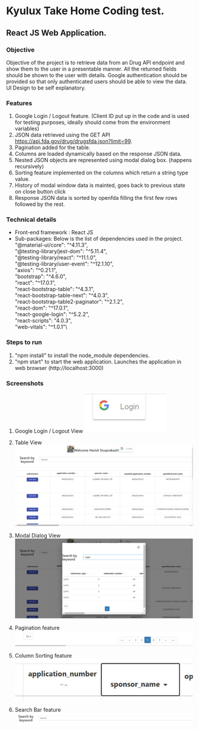 # Kyulux Take Home Coding test.

## React JS Web Application.

### Objective

Objective of the project is to retrieve data from an Drug API endpoint and show them to the user in a presentable manner. All the returned fields should be shown to the user with details. Google authentication should be provided so that only authenticated users should be able to view the data.
UI Design to be self explanatory.

### Features

1. Google Login / Logout feature. (Client ID put up in the code and is used for testing purposes, ideally should come from the environment variables)
2. JSON data retrieved using the GET API https://api.fda.gov/drug/drugsfda.json?limit=99.
3. Pagination added for the table. 
4. Columns are loaded dynamically based on the response JSON data.
5. Nested JSON objects are represented using modal dialog box. (happens recursively)
6. Sorting feature implemented on the columns which return a string type value.
7. History of modal window data is mainted, goes back to previous state on close button click
8. Response JSON data is sorted by openfda filling the first few rows followed by the rest.

### Technical details

* Front-end framework : React JS
* Sub-packages: Below is the list of dependencies used in the project.\
    "@material-ui/core": "^4.11.3", \
    "@testing-library/jest-dom": "^5.11.4", \
    "@testing-library/react": "^11.1.0",\
    "@testing-library/user-event": "^12.1.10",\
    "axios": "^0.21.1",\
    "bootstrap": "^4.6.0",\
    "react": "^17.0.1",\
    "react-bootstrap-table": "^4.3.1",\
    "react-bootstrap-table-next": "^4.0.3",\
    "react-bootstrap-table2-paginator": "^2.1.2",\
    "react-dom": "^17.0.1",\
    "react-google-login": "^5.2.2",\
    "react-scripts": "4.0.3",\
    "web-vitals": "^1.0.1"\

### Steps to run

1. "npm install" to install the node_module dependencies.
2. "npm start" to start the web application. Launches the application in web browser (http://localhost:3000)

### Screenshots


1. Google Login / Logout View
![Alt text](Screenshots/GoogleLogin.JPG "Google Login")

2. Table View
![Alt text](Screenshots/TableView.JPG "Table View")

3. Modal Dialog View
![Alt text](Screenshots/ViewData.JPG "View Data")

4. Pagination feature
![Alt text](Screenshots/Pagination.JPG "Pagination")

5. Column Sorting feature 
![Alt text](Screenshots/Sorting.JPG "Column sorting")

6. Search Bar feature 
![Alt text](Screenshots/SearchBar.JPG "Search Bar")
